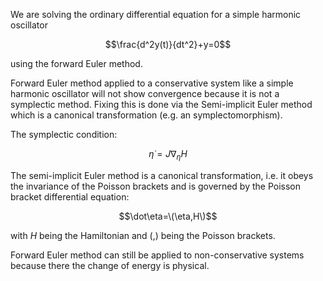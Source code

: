 We are solving the ordinary differential equation for a simple harmonic oscillator 

$$\frac{d^2y(t)}{dt^2}+y=0$$

using the forward Euler method.

Forward Euler method applied to a conservative system like a simple harmonic oscillator will not show convergence because it is not a symplectic method.
Fixing this is done via the Semi-implicit Euler method which is a canonical transformation (e.g. an symplectomorphism).

The symplectic condition:

$${\dot {\eta }}=J\nabla _{\eta }H$$

The semi-implicit Euler method is a canonical transformation, i.e. it obeys the invariance of the Poisson brackets and is governed by the Poisson bracket differential equation:

$$\dot\eta=\(\eta,H\)$$

with $H$ being the Hamiltonian and \(,\) being the Poisson brackets.

Forward Euler method can still be applied to non-conservative systems because there the change of energy is physical. 


